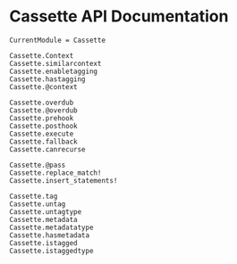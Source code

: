# Cassette API Documentation

```@meta
CurrentModule = Cassette
```

```@docs
Cassette.Context
Cassette.similarcontext
Cassette.enabletagging
Cassette.hastagging
Cassette.@context
```

```@docs
Cassette.overdub
Cassette.@overdub
Cassette.prehook
Cassette.posthook
Cassette.execute
Cassette.fallback
Cassette.canrecurse
```

```@docs
Cassette.@pass
Cassette.replace_match!
Cassette.insert_statements!
```

```@docs
Cassette.tag
Cassette.untag
Cassette.untagtype
Cassette.metadata
Cassette.metadatatype
Cassette.hasmetadata
Cassette.istagged
Cassette.istaggedtype
```
